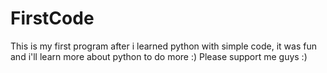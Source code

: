 # FirstCode
This is my first program after i learned python with simple code, it was fun and i'll learn more about python to do more :) Please support me guys :)
